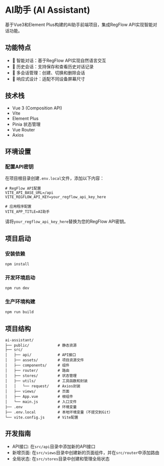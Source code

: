 # AI助手 (AI Assistant)

基于Vue3和Element Plus构建的AI助手前端项目，集成RegFlow API实现智能对话功能。

## 功能特点

- 💬 智能对话：基于RegFlow API实现自然语言交互
- 📝 历史会话：支持保存和查看历史对话记录
- 🔄 多会话管理：创建、切换和删除会话
- 📱 响应式设计：适配不同设备屏幕尺寸

## 技术栈

- Vue 3 (Composition API)
- Vite
- Element Plus
- Pinia 状态管理
- Vue Router
- Axios

## 环境设置

### 配置API密钥

在项目根目录创建`.env.local`文件，添加以下内容：

```
# RegFlow API配置
VITE_API_BASE_URL=/api
VITE_REGFLOW_API_KEY=your_regflow_api_key_here

# 应用程序配置
VITE_APP_TITLE=AI助手
```

请将`your_regflow_api_key_here`替换为您的RegFlow API密钥。

## 项目启动

### 安装依赖

```bash
npm install
```

### 开发环境启动

```bash
npm run dev
```

### 生产环境构建

```bash
npm run build
```

## 项目结构

```
ai-assistant/
├── public/             # 静态资源
├── src/
│   ├── api/            # API接口
│   ├── assets/         # 项目资源文件
│   ├── components/     # 组件
│   ├── router/         # 路由
│   ├── stores/         # 状态管理
│   ├── utils/          # 工具函数和封装
│   │   └── request/    # Axios封装
│   ├── views/          # 页面
│   ├── App.vue         # 根组件
│   └── main.js         # 入口文件
├── .env                # 环境变量
├── .env.local          # 本地环境变量（不提交到Git）
└── vite.config.js      # Vite配置
```

## 开发指南

- API接口: 在`src/api`目录中添加新的API接口
- 新增页面: 在`src/views`目录中创建新的页面组件，并在`src/router`中添加路由
- 全局状态: 在`src/stores`目录中创建和管理全局状态
